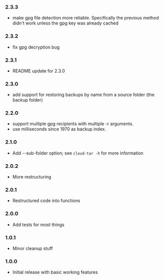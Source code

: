 ### 2.3.3
- make gpg file detection more reliable.  Specifically the previous method
  didn't work unless the gpg key was already cached

### 2.3.2
- fix gpg decryption bug

### 2.3.1
- README update for 2.3.0

### 2.3.0
- add support for restoring backups by name from a source folder (the backup folder)

### 2.2.0
- support multiple gpg recipients with multiple -r arguments.
- use milliseconds since 1970 as backup index.

### 2.1.0
- Add --sub-folder option; see `cloud-tar -h` for more information

### 2.0.2
- More restructuring

### 2.0.1
- Restructured code into functions

### 2.0.0
- Add tests for most things

### 1.0.1
- Minor cleanup stuff

### 1.0.0
- Initial release with basic working features